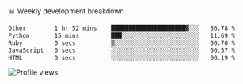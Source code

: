 
📊 Weekly development breakdown
<!--START_SECTION:waka-->

```txt
Other        1 hr 52 mins    █████████████████████▓░░░   86.78 %
Python       15 mins         ███░░░░░░░░░░░░░░░░░░░░░░   11.69 %
Ruby         0 secs          ▒░░░░░░░░░░░░░░░░░░░░░░░░   00.70 %
JavaScript   0 secs          ░░░░░░░░░░░░░░░░░░░░░░░░░   00.57 %
HTML         0 secs          ░░░░░░░░░░░░░░░░░░░░░░░░░   00.19 %
```

<!--END_SECTION:waka-->

<img src="https://gpvc.arturio.dev/iqbalfasri" alt="Profile views"/>

